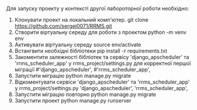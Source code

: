 Для запуску проекту у контексті другої лабороторної роботи необхідно:

1. Клонувати проект на локальний комп'ютер.
   git clone https://github.com/sergej0071/RRMS.git
2. Створити віртуальну середу для роботи з проектом
   python -m venv env
3. Активувати віртуальну середу
   source env/activate
4. Встангвити необхідні бібліотеки
   pip install -r requirements.txt
5. Закоментити залежності бібліотек та сервісу 'django_apscheduler' та 'rrms_scheduler_app' у rrms_project/settings.py для корректної першої міграції
   #'django_apscheduler',
   #'rrms_scheduler_app',
6. Запустити міграцію
   python manage.py migrate
7. Відкоментувати сервіси 'django_apscheduler' та 'rrms_scheduler_app' у rrms_project/settings.py
   'django_apscheduler',
   'rrms_scheduler_app',
8. Запустити міграцію повторно
   python manage.py migrate
8. Запустити проект
   python manage.py runserver

